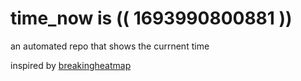 # time_now is (( 1693990800881 ))

an automated repo that shows the currnent time

inspired by [breakingheatmap](https://github.com/breakingheatmap/breakingheatmap)